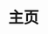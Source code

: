 ---
# containerClass 额外的页面容器 Class
containerClass: home
home: true
icon: fa-solid fa-galaxy fa-spin fa-spin-reverse
title: 主页
heroImage: /home.png
# heroImage: /logo.svg
heroText: AnWen's Docs
tagline: <i class="fa-duotone fa-house-heart" style="--fa-primary-color:#155cd5; --fa-secondary-color:#ff0000; --fa-secondary-opacity:0.5;"></i> 安稳个人分享的自留地。
bgImage: https://theme-hope-assets.vuejs.press/bg/6-light.svg
bgImageDark: https://theme-hope-assets.vuejs.press/bg/6-dark.svg
bgImageStyle:
  background-attachment: fixed
actions:
  - text: 开始使用吧 💡
    link: /index/
    type: primary
  - text: 阿里云盘会员 🎉
    link: https://www.aliyundrive.com/cpx/member?userCode=MjAwMDAy&disableNav=YES
    type: default
  - text: IOS IPA分享 🎁
    link: https://www.alipan.com/s/Z3mrsfdFY5h
    type: default

highlights:
  - header: 简单的美化和修改你的"AList"
    description: <span> <i class="fa-solid fa-party-horn" style="color:#409eff;"></i>『 <span id="hitokoto"> <a href="#" id="hitokoto_text">"人生最大的遗憾,就是在最无能为力的时候遇到一个想要保护一生的人."</a> </span>』<i class="fa-solid fa-party-horn fa-rotate-270" style="color:#409eff;"></i> </span><br/><br/>此美化教程可能比较简单也不一定适合你，有需要的看看吧
    bgImage: https://theme-hope-assets.vuejs.press/bg/2-light.svg
    bgImageDark: https://theme-hope-assets.vuejs.press/bg/2-dark.svg
    bgImageStyle:
      background-repeat: repeat
      background-size: initial
    features:
      - title: 美化教程¹
        icon: fa-solid fa-file-video
        details: 点击查看"视频"
        link: https://www.bilibili.com/video/BV1Wg41187Bf

      - title: 美化教程²
        icon: fa-solid fa-file-video
        details: 点击查看"视频"
        link: https://www.bilibili.com/video/BV1HG4y1h7Gz

      - title: 美化教程³
        icon: fa-solid fa-file-video
        details: 点击查看"视频"
        link: https://www.bilibili.com/video/BV1FP411P7d3

      - title: 美化教程4
        icon: fa-solid fa-file-video
        details: 点击查看"视频"
        link: https://www.bilibili.com/video/BV1me411A7Ha

      - title: AList在线调试
        icon: fa-solid fa-file-lines
        details: 会在线调试才可以魔改AList
        link: /index/build/kaifa.md
        
      - title: AList进行简单魔改
        icon: fa-solid fa-file-lines
        details: 进行了一些简单的修改
        link: /index/03-code.md
        
      - title: Windows编译教程
        icon: fa-solid fa-file-lines
        details: 魔改完成后进行编译使用
        link: /index/build/win.md
        
      - title: Linux编译教程
        icon: fa-solid fa-file-lines
        details: 魔改完成后进行编译使用
        link: /index/build/linux.md

  - header: AList使用生态
    image: /alist-logo.svg
    bgImage: https://theme-hope-assets.vuejs.press/bg/3-light.svg
    bgImageDark: https://theme-hope-assets.vuejs.press/bg/3-dark.svg
    highlights:
      - title: AList怎么使用短连接：👉<a href="/index/10-dlianjie.html">查看详情</a>
      - title: AList怎么用代理下载：👉<a href="/index/11-dulr.html">查看详情</a>
      - title: Cadoor单点登录绑定：👉<a href="/index/09-ssologin.html">查看详情</a>
      - title: Cadoor自己调试开发：👉<a href="/index/build/sso">查看详情</a>
      - title: AList衍生的应用生态：👉<a href="https://alist.nn.ci/guide/ecosystem">查看详情</a>

  - header: AList源码文档语言包
    image: /alist-logo.svg
    bgImage: https://theme-hope-assets.vuejs.press/bg/3-light.svg
    bgImageDark: https://theme-hope-assets.vuejs.press/bg/3-dark.svg
    highlights:
      - title: V3文档：<a href="https://alist.nn.ci/zh/">https://alist.nn.ci/zh/</a>
      - title: V3后端：<a href="https://github.com/alist-org/alist">https://github.com/alist-org/alist</a>
      - title: V3前端：<a href="https://github.com/alist-org/alist-web">https://github.com/alist-org/alist-web</a>
      - title: V3语言：<a href="https://crowdin.com/project/alist">https://crowdin.com/project/alist</a>   

  - header: 赞助以及投喂
    description: 本项目赞助以及投喂
    image: /zanzhu.svg
    bgImage: https://theme-hope-assets.vuejs.press/bg/5-light.svg
    bgImageDark: https://theme-hope-assets.vuejs.press/bg/5-dark.svg
    highlights:
      - title: 阿里云盘会员
        icon: fa-solid fa-coin-vertical
        details: 阿里云盘会员前三个月每月只需8元~  <span style="color:red">20TB</span> 大容量限时回归，更有 <span style="color:red">50TB</span> 超大容量上线 <img src="/ali_vip.png" style="width:100%;height:100%;">
        link: https://www.aliyundrive.com/cpx/member?userCode=MjAwMDAy&disableNav=YES

      - title: 欢迎投喂
        icon: fa-solid fa-coin-vertical
        details: <img src="/touwei.png" style="width:100%;height:100%;">
        link: https://www.aliyundrive.com/cpx/member?userCode=MjAwMDAy&disableNav=YES
  # - text: 文档
  #   link: /zh/guide/

# features:
#   - title: 标题
#     icon: ico
#     details: 内容
#     link: URL
copyright: © 安稳
# footer: 支持HTMLString
---